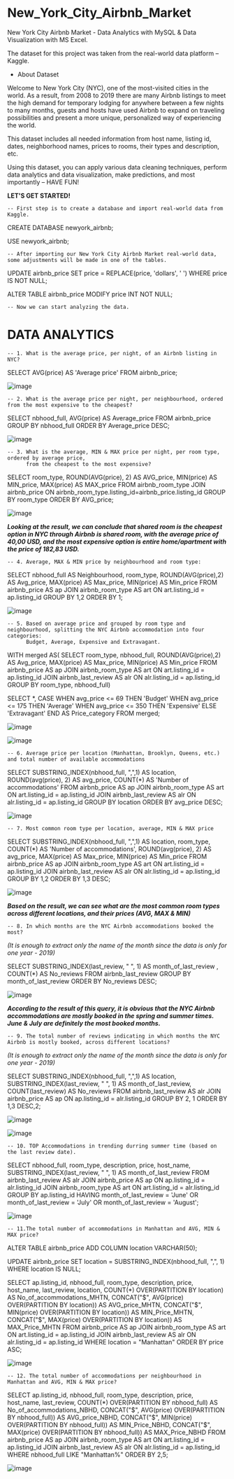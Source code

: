 # New_York_City_Airbnb_Market


New York City Airbnb Market - Data Analytics with MySQL &amp; Data Visualization with MS Excel.

The dataset for this project was taken from the real-world data platform – Kaggle. 


- About Dataset

Welcome to New York City (NYC), one of the most-visited cities in the world. As a result, from 2008 to 2019 there are many Airbnb listings to meet the high demand for temporary lodging for anywhere between a few nights to many months, guests and hosts have used Airbnb to expand on traveling possibilities and present a more unique, personalized way of experiencing the world.

This dataset includes all needed information from host name, listing id, dates, neighborhood names, prices to rooms, their types and description, etc. 

Using this dataset, you can apply various data cleaning techniques, perform data analytics and data visualization, make predictions, and most importantly – HAVE FUN!



**LET'S GET STARTED!**

    -- First step is to create a database and import real-world data from Kaggle.

CREATE DATABASE newyork_airbnb;

USE newyork_airbnb;



    -- After importing our New York City Airbnb Market real-world data, some adjustments will be made in one of the tables.

UPDATE airbnb_price
SET price = REPLACE(price, 'dollars', ' ')
WHERE price IS NOT NULL;

ALTER TABLE airbnb_price MODIFY price INT NOT NULL;


    -- Now we can start analyzing the data.


# DATA ANALYTICS

    -- 1. What is the average price, per night, of an Airbnb listing in NYC?

SELECT AVG(price) AS 'Average price' 
FROM airbnb_price;

![image](https://user-images.githubusercontent.com/121452974/214641233-6682769f-3d6a-4fad-bbfd-d2043c714bdb.png)



    -- 2. What is the average price per night, per neighbourhood, ordered from the most expensive to the cheapest?

SELECT nbhood_full, AVG(price) AS Average_price 
FROM airbnb_price
GROUP BY nbhood_full
ORDER BY Average_price DESC;

![image](https://user-images.githubusercontent.com/121452974/214641629-9feeccff-7278-40bc-aa9e-59e5b6f4a5cc.png)



    -- 3. What is the average, MIN & MAX price per night, per room type, ordered by average price, 
          from the cheapest to the most expensive?

SELECT room_type, ROUND(AVG(price), 2) AS AVG_price, MIN(price) AS MIN_price, MAX(price) AS MAX_price
FROM airbnb_room_type
JOIN airbnb_price ON airbnb_room_type.listing_id=airbnb_price.listing_id
GROUP BY room_type
ORDER BY AVG_price;

![image](https://user-images.githubusercontent.com/121452974/214641971-fcbf2748-010b-4d66-ab74-f1902943252c.png)

_**Looking at the result, we can conclude that shared room is the cheapest option in NYC through Airbnb is shared room, with the average price of 40,00 USD, and the most expensive option is entire home/apartment with the price of 182,83 USD.**_



    -- 4. Average, MAX & MIN price by neighbourhood and room type:

SELECT nbhood_full AS Neighbourhood, room_type, ROUND(AVG(price),2) AS Avg_price, MAX(price) AS Max_price, MIN(price) AS Min_price
FROM airbnb_price AS ap
JOIN airbnb_room_type AS art ON art.listing_id = ap.listing_id
GROUP BY 1,2
ORDER BY 1;

![image](https://user-images.githubusercontent.com/121452974/214642106-e83af83a-ce6d-471a-84b9-c40dfbf8b481.png)



    -- 5. Based on average price and grouped by room type and neighbourhood, splitting the NYC Airbnb accommodation into four categories: 
          Budget, Average, Expensive and Extravagant.

WITH merged AS(
SELECT room_type, nbhood_full, ROUND(AVG(price),2) AS Avg_price, MAX(price) AS Max_price, MIN(price) AS Min_price
FROM airbnb_price AS ap
JOIN airbnb_room_type AS art ON art.listing_id = ap.listing_id
JOIN airbnb_last_review AS alr ON alr.listing_id = ap.listing_id
GROUP BY room_type, nbhood_full)

SELECT *, CASE
WHEN avg_price <= 69 THEN 'Budget'
WHEN avg_price <= 175 THEN 'Average'
WHEN avg_price <= 350 THEN 'Expensive'
ELSE 'Extravagant'
END AS Price_category
FROM merged; 

![image](https://user-images.githubusercontent.com/121452974/214642283-e1405f33-d6c5-47ca-97dd-10d611b1dbef.png)


![image](https://user-images.githubusercontent.com/121452974/214702562-c0989a8b-2d1a-4091-b622-c6dc365e7c0a.png)



    -- 6. Average price per location (Manhattan, Brooklyn, Queens, etc.) and total number of available accommodations 

SELECT SUBSTRING_INDEX(nbhood_full, ",",1) AS location, ROUND(avg(price), 2) AS avg_price, COUNT(*) AS 'Number of accommodations'
FROM airbnb_price AS ap
JOIN airbnb_room_type AS art ON art.listing_id = ap.listing_id
JOIN airbnb_last_review AS alr ON alr.listing_id = ap.listing_id
GROUP BY location
ORDER BY avg_price DESC;

![image](https://user-images.githubusercontent.com/121452974/214642488-49070064-5558-42ff-aaec-76c64a06292c.png)



    -- 7. Most common room type per location, average, MIN & MAX price

SELECT SUBSTRING_INDEX(nbhood_full, ",",1) AS location, room_type, COUNT(*) AS 'Number of accommodations', ROUND(avg(price), 2) AS avg_price, MAX(price) AS Max_price, MIN(price) AS Min_price
FROM airbnb_price AS ap
JOIN airbnb_room_type AS art ON art.listing_id = ap.listing_id
JOIN airbnb_last_review AS alr ON alr.listing_id = ap.listing_id
GROUP BY 1,2
ORDER BY 1,3 DESC;

![image](https://user-images.githubusercontent.com/121452974/214642595-cb6716df-bd59-4dfa-9814-a6d335880d60.png)

_**Based on the result, we can see what are the most common room types across different locations, and their prices (AVG, MAX & MIN)**_



    -- 8. In which months are the NYC Airbnb accommodations booked the most?

_(It is enough to extract only the name of the month since the data is only for one year - 2019)_

SELECT SUBSTRING_INDEX(last_review, " ", 1) AS month_of_last_review , COUNT(*) AS No_reviews
FROM airbnb_last_review
GROUP BY month_of_last_review
ORDER BY No_reviews DESC;

![image](https://user-images.githubusercontent.com/121452974/214642890-0ccbc2c6-7aa1-4163-bc79-d8cea2896e29.png)

_**According to the result of this query, it is obvious that the NYC Airbnb accommodations are mostly booked in the spring and summer times. June & July are definitely the most booked months.**_



    -- 9. The total number of reviews indicating in which months the NYC Airbnb is mostly booked, across different locations? 

_(It is enough to extract only the name of the month since the data is only for one year - 2019)_

SELECT SUBSTRING_INDEX(nbhood_full, ",",1) AS location, SUBSTRING_INDEX(last_review, " ", 1) AS month_of_last_review, COUNT(last_review) AS No_reviews
FROM airbnb_last_review AS alr
JOIN airbnb_price AS ap ON ap.listing_id = alr.listing_id
GROUP BY 2, 1
ORDER BY 1,3 DESC,2;

![image](https://user-images.githubusercontent.com/121452974/214704916-4013c3ee-cd13-4295-9493-4dd1f3ef1193.png)

![image](https://user-images.githubusercontent.com/121452974/214708846-8701efe4-5616-434b-a6b2-2e4f83288427.png)



    -- 10. TOP Accommodations in trending durring summer time (based on the last review date).

SELECT nbhood_full, room_type, description, price, host_name, SUBSTRING_INDEX(last_review, " ", 1) AS month_of_last_review
FROM airbnb_last_review AS alr
JOIN airbnb_price AS ap ON ap.listing_id = alr.listing_id
JOIN airbnb_room_type AS art ON art.listing_id = alr.listing_id
GROUP BY ap.listing_id
HAVING month_of_last_review = 'June' 
OR month_of_last_review = 'July' 
OR month_of_last_review = 'August';

![image](https://user-images.githubusercontent.com/121452974/214643310-af534b6a-7c58-4ccc-bf9e-f221686dc607.png)



    -- 11.The total number of accommodations in Manhattan and AVG, MIN & MAX price?

ALTER TABLE airbnb_price ADD COLUMN location VARCHAR(50);

UPDATE airbnb_price
SET location = SUBSTRING_INDEX(nbhood_full, ",", 1)
WHERE location IS NULL;


SELECT ap.listing_id, nbhood_full, room_type, description, price, host_name, last_review, location,
COUNT(*) OVER(PARTITION BY location) AS No_of_accommodations_MHTN,
CONCAT("$", AVG(price) OVER(PARTITION BY location)) AS AVG_price_MHTN, 
CONCAT("$", MIN(price) OVER(PARTITION BY location)) AS MIN_Price_MHTN, 
CONCAT("$", MAX(price) OVER(PARTITION BY location)) AS MAX_Price_MHTN
FROM airbnb_price AS ap
JOIN airbnb_room_type AS art ON art.listing_id = ap.listing_id
JOIN airbnb_last_review AS alr ON alr.listing_id = ap.listing_id
WHERE location = "Manhattan"
ORDER BY price ASC;

![image](https://user-images.githubusercontent.com/121452974/214643696-a8a91e9b-b974-47c9-a59f-567b1a4842fd.png)



    -- 12. The total number of accommodations per neighbourhood in Manhattan and AVG, MIN & MAX price?

SELECT ap.listing_id, nbhood_full, room_type, description, price, host_name, last_review,
COUNT(*) OVER(PARTITION BY nbhood_full) AS No_of_accommodations_NBHD,
CONCAT("$", AVG(price) OVER(PARTITION BY nbhood_full)) AS AVG_price_NBHD, 
CONCAT("$", MIN(price) OVER(PARTITION BY nbhood_full)) AS MIN_Price_NBHD, 
CONCAT("$", MAX(price) OVER(PARTITION BY nbhood_full)) AS MAX_Price_NBHD
FROM airbnb_price AS ap
JOIN airbnb_room_type AS art ON art.listing_id = ap.listing_id
JOIN airbnb_last_review AS alr ON alr.listing_id = ap.listing_id
WHERE nbhood_full LIKE "Manhattan%"
ORDER BY 2,5;

![image](https://user-images.githubusercontent.com/121452974/214643824-147764bc-9f06-448a-915b-0a5ed3be36be.png)





